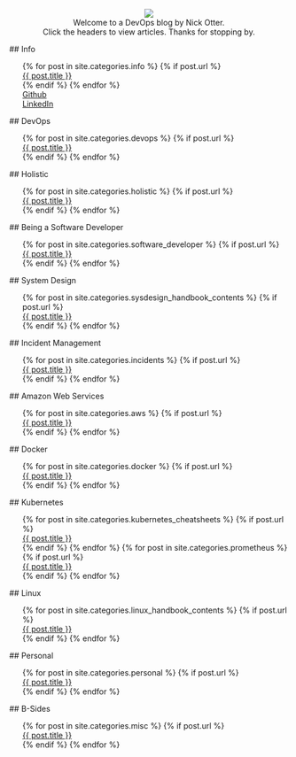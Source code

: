 ---
---

<p align="center">
  <img src="https://user-images.githubusercontent.com/26765027/104627185-9cbe6400-568e-11eb-8d5f-3c0d7fab1dec.png" />
  <br>Welcome to a DevOps blog by Nick Otter.
  <br>Click the headers to view articles. Thanks for stopping by.
</p>


<div markdown="1">## Info

<div>
  <ul style="list-style-type:none">
    {% for post in site.categories.info %}
      {% if post.url %}
         <li><a href="{{ post.url }}">{{ post.title }}</a></li>
      {% endif %}
    {% endfor %}
    <li><a href="https://github.com/nick-otter/">Github</a></li>
    <li><a href="https://www.linkedin.com/in/nick-otter/">LinkedIn</a></li>
  </ul>
</div>

<div markdown="1">## DevOps

<div>
  <ul style="list-style-type:none">
    {% for post in site.categories.devops %}
      {% if post.url %}
         <li><a href="{{ post.url }}">{{ post.title }}</a></li>
      {% endif %}
     {% endfor %}
   </ul>
</div>

<div markdown="1">## Holistic

<div>
  <ul style="list-style-type:none">
    {% for post in site.categories.holistic %}
      {% if post.url %}
         <li><a href="{{ post.url }}">{{ post.title }}</a></li>
      {% endif %}
     {% endfor %}
   </ul>
</div>

<div markdown="1">## Being a Software Developer
   <ul style="list-style-type:none">
     {% for post in site.categories.software_developer %}
       {% if post.url %}
         <li><a href="{{ post.url }}">{{ post.title }}</a></li>
       {% endif %}
     {% endfor %}
    </ul>
 </div>

<div markdown="1">## System Design
   <ul style="list-style-type:none">
     {% for post in site.categories.sysdesign_handbook_contents %}
       {% if post.url %}
         <li><a href="{{ post.url }}">{{ post.title }}</a></li>
       {% endif %}
     {% endfor %}
    </ul>
 </div>

<div markdown="1">## Incident Management
   <ul style="list-style-type:none">
     {% for post in site.categories.incidents %}
       {% if post.url %}
         <li><a href="{{ post.url }}">{{ post.title }}</a></li>
       {% endif %}
     {% endfor %}
    </ul>
 </div>


<div markdown="1">## Amazon Web Services

<div>
  <ul style="list-style-type:none">
    {% for post in site.categories.aws %}
      {% if post.url %}
         <li><a href="{{ post.url }}">{{ post.title }}</a></li>
      {% endif %}
     {% endfor %}
   </ul>
</div>

<div markdown="1">## Docker

<div>
  <ul style="list-style-type:none">
    {% for post in site.categories.docker %}
      {% if post.url %}
         <li><a href="{{ post.url }}">{{ post.title }}</a></li>
      {% endif %}
     {% endfor %}
   </ul>
</div>

<div markdown="1">## Kubernetes
  <ul style="list-style-type:none">
    {% for post in site.categories.kubernetes_cheatsheets %}
      {% if post.url %}
         <li><a href="{{ post.url }}">{{ post.title }}</a></li>
      {% endif %}
     {% endfor %}
    {% for post in site.categories.prometheus %}
      {% if post.url %}
         <li><a href="{{ post.url }}">{{ post.title }}</a></li>
      {% endif %}
     {% endfor %}
   </ul>
</div>

<div markdown="1">## Linux
  <ul style="list-style-type:none">
    {% for post in site.categories.linux_handbook_contents %}
      {% if post.url %}
         <li><a href="{{ post.url }}">{{ post.title }}</a></li>
      {% endif %}
    {% endfor %}
   </ul>
</div>


<div markdown="1">## Personal

<div>
  <ul style="list-style-type:none">
    {% for post in site.categories.personal %}
      {% if post.url %}
         <li><a href="{{ post.url }}">{{ post.title }}</a></li>
      {% endif %}
     {% endfor %}
   </ul>
</div>

<div markdown="1">## B-Sides

<div>
  <ul style="list-style-type:none">
    {% for post in site.categories.misc %}
      {% if post.url %}
         <li><a href="{{ post.url }}">{{ post.title }}</a></li>
      {% endif %}
     {% endfor %}
   </ul>
</div>
